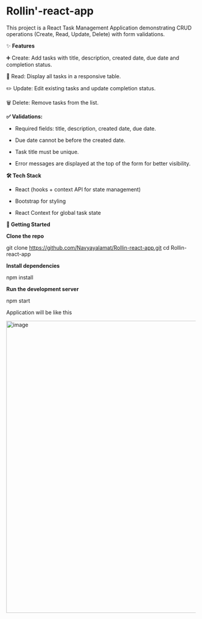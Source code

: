 # Rollin'-react-app

This project is a React Task Management Application demonstrating CRUD operations (Create, Read, Update, Delete) with form validations.

✨ **Features**

  ➕ Create: Add tasks with title, description, created date, due date and completion status.
  
  📖 Read: Display all tasks in a responsive table.
  
  ✏️ Update: Edit existing tasks and update completion status.
  
  🗑️ Delete: Remove tasks from the list.

**✅ Validations:**

  - Required fields: title, description, created date, due date.
  
  - Due date cannot be before the created date.
  
  - Task title must be unique.
  
  - Error messages are displayed at the top of the form for better visibility.


**🛠️ Tech Stack**

 - React (hooks + context API for state management)
  
 - Bootstrap for styling
  
 - React Context for global task state



**🚀 Getting Started**

**Clone the repo**

git clone https://github.com/Navyayalamat/Rollin-react-app.git
cd Rollin-react-app


**Install dependencies**

npm install


**Run the development server**

npm start

Application will be like this 

<img width="1887" height="777" alt="image" src="https://github.com/user-attachments/assets/64ce91e8-5f6f-4a00-9c04-ea1e51cc802d" />


